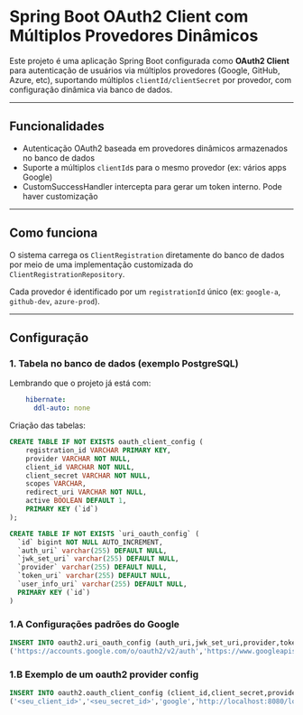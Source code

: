 # Spring Boot OAuth2 Client com Múltiplos Provedores Dinâmicos

Este projeto é uma aplicação Spring Boot configurada como **OAuth2 Client** para autenticação de usuários via múltiplos provedores (Google, GitHub, Azure, etc), suportando múltiplos `clientId/clientSecret` por provedor, com configuração dinâmica via banco de dados.

---

## Funcionalidades

- Autenticação OAuth2 baseada em provedores dinâmicos armazenados no banco de dados
- Suporte a múltiplos `clientId`s para o mesmo provedor (ex: vários apps Google)
- CustomSuccessHandler intercepta para gerar um token interno. Pode haver customização

---

## Como funciona

O sistema carrega os `ClientRegistration` diretamente do banco de dados por meio de uma implementação customizada do `ClientRegistrationRepository`.

Cada provedor é identificado por um `registrationId` único (ex: `google-a`, `github-dev`, `azure-prod`).

---

## Configuração

### 1. Tabela no banco de dados (exemplo PostgreSQL)

Lembrando que o projeto já está com:
```yaml
    hibernate:
      ddl-auto: none
````

Criação das tabelas:

```sql
CREATE TABLE IF NOT EXISTS oauth_client_config (
    registration_id VARCHAR PRIMARY KEY,
    provider VARCHAR NOT NULL,
    client_id VARCHAR NOT NULL,
    client_secret VARCHAR NOT NULL,
    scopes VARCHAR,
    redirect_uri VARCHAR NOT NULL,
    active BOOLEAN DEFAULT 1,
    PRIMARY KEY (`id`)
);
````

```sql
CREATE TABLE IF NOT EXISTS `uri_oauth_config` (
  `id` bigint NOT NULL AUTO_INCREMENT,
  `auth_uri` varchar(255) DEFAULT NULL,
  `jwk_set_uri` varchar(255) DEFAULT NULL,
  `provider` varchar(255) DEFAULT NULL,
  `token_uri` varchar(255) DEFAULT NULL,
  `user_info_uri` varchar(255) DEFAULT NULL,
  PRIMARY KEY (`id`)
)
````

### 1.A Configurações padrões do Google

````sql
INSERT INTO oauth2.uri_oauth_config (auth_uri,jwk_set_uri,provider,token_uri,user_info_uri) VALUES
('https://accounts.google.com/o/oauth2/v2/auth','https://www.googleapis.com/oauth2/v3/certs','google','https://oauth2.googleapis.com/token','https://www.googleapis.com/oauth2/v3/userinfo');
````

### 1.B Exemplo de um oauth2 provider config

```sql
INSERT INTO oauth2.oauth_client_config (client_id,client_secret,provider,redirect_uri,registration_id,scopes,user_name_attribute_name,active) VALUES
('<seu_client_id>','<seu_secret_id>','google','http://localhost:8080/login/oauth2/code/google-a','google-a','openid,email,profile','sub',1)
````

